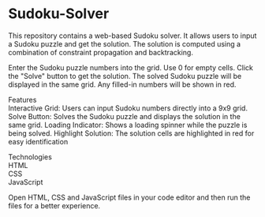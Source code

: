# Sudoku-Solver

This repository contains a web-based Sudoku solver. It allows users to input a Sudoku puzzle and get the solution. The solution is computed using a combination of constraint propagation and backtracking.

Enter the Sudoku puzzle numbers into the grid. Use 0 for empty cells.
Click the "Solve" button to get the solution.
The solved Sudoku puzzle will be displayed in the same grid. Any filled-in numbers will be shown in red.

Features<br />
Interactive Grid: Users can input Sudoku numbers directly into a 9x9 grid.
Solve Button: Solves the Sudoku puzzle and displays the solution in the same grid.
Loading Indicator: Shows a loading spinner while the puzzle is being solved.
Highlight Solution: The solution cells are highlighted in red for easy identification

Technologies<br /> 
HTML<br />
CSS<br />
JavaScript<br />

Open HTML, CSS and JavaScript files in your code editor and then run the files for a better experience.
